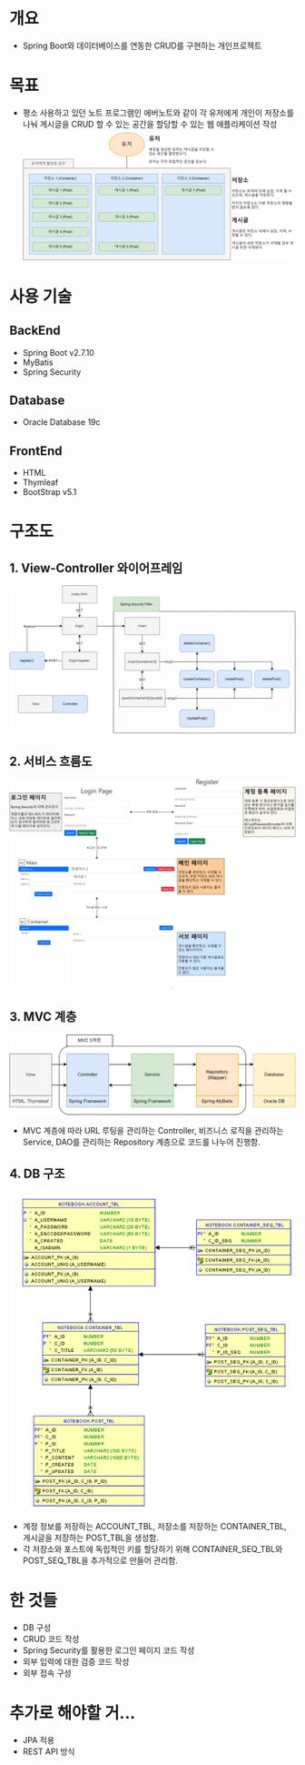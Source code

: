 # 개요
- Spring Boot와 데이터베이스를 연동한 CRUD를 구현하는 개인프로젝트

# 목표
- 평소 사용하고 있던 노트 프로그램인 에버노트와 같이 각 유저에게 개인이 저장소를 나눠 게시글을 CRUD 할 수 있는 공간을 할당할 수 있는 웹 애플리케이션 작성
![plan](image/../images/willdo_export.png)

# 사용 기술
## BackEnd
- Spring Boot v2.7.10
- MyBatis
- Spring Security

## Database
- Oracle Database 19c

## FrontEnd
- HTML
- Thymleaf
- BootStrap v5.1

# 구조도

## 1. View-Controller 와이어프레임
![View-Controller](images/Wireframe_export.png)

## 2. 서비스 흐름도
![Pages](images/pages.png)

## 3. MVC 계층
![MVC3계층](images/MVC3.png)
- MVC 계층에 따라 URL 루팅을 관리하는 Controller, 비즈니스 로직을 관리하는 Service, DAO를 관리하는 Repository 계층으로 코드를 나누어 진행함.

## 4. DB 구조
![DB구조](images/tables.png)
- 계정 정보를 저장하는 ACCOUNT_TBL, 저장소를 저장하는 CONTAINER_TBL, 게시글을 저장하는 POST_TBL을 생성함.
- 각 저장소와 포스트에 독립적인 키를 할당하기 위해 CONTAINER_SEQ_TBL와 POST_SEQ_TBL을 추가적으로 만들어 관리함.

# 한 것들
- DB 구성
- CRUD 코드 작성
- Spring Security를 활용한 로그인 페이지 코드 작성
- 외부 입력에 대한 검증 코드 작성
- 외부 접속 구성

# 추가로 해야할 거...
- JPA 적용
- REST API 방식